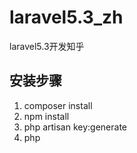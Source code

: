 # laravel5.3_zh
laravel5.3开发知乎
## 安装步骤
1. composer install
2. npm install
3. php artisan key:generate
4. php